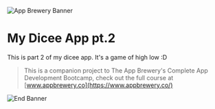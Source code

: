 ![App Brewery Banner](Documentation/AppBreweryBanner.png)

# My Dicee App pt.2
This is part 2 of my dicee app.
It's a game of high low :D

>This is a companion project to The App Brewery's Complete App Development Bootcamp, check out the full course at [www.appbrewery.co](https://www.appbrewery.co/)

![End Banner](Documentation/readme-end-banner.png)

